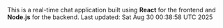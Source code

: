 This is a real-time chat application built using **React** for the frontend and **Node.js** for the backend.
Last updated: Sat Aug 30 00:38:58 UTC 2025
